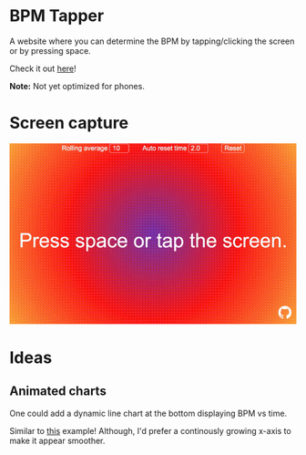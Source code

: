 # BPM Tapper 
A website where you can determine the BPM by tapping/clicking the screen or by pressing space. 

Check it out [here](https://sebastiangrans.github.io/BPM-Tapper/)! 

**Note:** Not yet optimized for phones. 

# Screen capture 
![](imgs/output.gif)

# Ideas 
## Animated charts 
One could add a dynamic line chart at the bottom displaying BPM vs time. 

Similar to [this](https://www.grapecity.com/wijmo/demos/Chart/LineArea/DynamicLineChart/vue) example! Although, I'd prefer a continously growing x-axis to make it appear smoother. 
